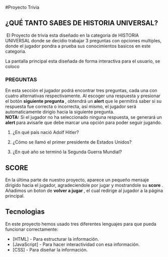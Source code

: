 #Proyecto Trivia
## ¿QUÉ TANTO SABES DE HISTORIA UNIVERSAL?

<img src="https://es.seaicons.com/wp-content/uploads/2016/07/Globe-Connected-icon.png" alt=""> 
El Proyecto de trivia esta diseñado en la categoria de HISTORIA UNIVERSAL donde se decidio trabajar 3 preguntas con opciones multiples, donde el jugador pondra a prueba sus conocimientos basicos en este categoria. 

La pantalla principal esta diseñada de forma interactiva para el usuario, se coloco 
 

  
### PREGUNTAS


En esta sección el jugador podrá encontrar tres preguntas, cada una con cuatro alternativas respectivamente. Al escoger una respuesta y presionar el botón <strong> siguiente pregunta </strong>, obtendrá un <strong> alert </strong> que le permitirá saber si su respuesta fue correcta o incorrecta, así mismo, el jugador será automaticamente dirigio hacia la siguiente pregunta. <br>
<strong>NOTA:</strong> Si el jugador no ha seleccionado ninguna respuesta, se generará un <strong> alert </strong> para avisarle que debe marcar una opción para poder seguir jugando.


1. ¿En qué país nació Adolf Hitler?

3. ¿Cómo se llamó el primer presidente de Estados Unidos?

4. ¿En qué año se terminó la Segunda Guerra Mundial?

## SCORE 

En la última parte de nuestro proyecto, aparece un pequeño mensaje dirigido hacia el jugador, agradeciendole por jugar y mostrandole su <strong> score </strong>. <BR>
Añadimos un boton de <strong> volver a jugar </strong>, el cual redirige al jugador a la página principal.


## Tecnologias

En este proyecto hemos usado tres diferentes lenguajes para que pueda funcionar correctamente:

- [HTML] - Para estructurar la información.
- [JavaScript] - Para hacer interactividad con esa información.
- [CSS] - Para diseñar la información.
